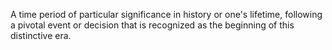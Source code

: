---
---
A time period of particular significance in history or one's lifetime, following a pivotal event or decision that is recognized as the beginning of this distinctive era.